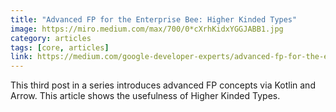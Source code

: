 ```yaml
---
title: "Advanced FP for the Enterprise Bee: Higher Kinded Types"
image: https://miro.medium.com/max/700/0*cXrhKidxYGGJABB1.jpg
category: articles
tags: [core, articles]
link: https://medium.com/google-developer-experts/advanced-fp-for-the-enterprise-bee-higher-kinded-types-c6742e24527
---
```


This third post in a series introduces advanced FP concepts via Kotlin and Arrow. This article shows the usefulness of Higher Kinded Types.
